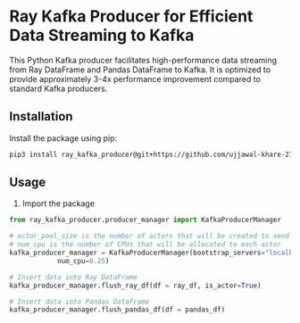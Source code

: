 # Ray Kafka Producer for Efficient Data Streaming to Kafka

This Python Kafka producer facilitates high-performance data streaming from Ray DataFrame and Pandas DataFrame to Kafka. It is optimized to provide approximately 3-4x performance improvement compared to standard Kafka producers.

## Installation

Install the package using pip:

```bash
pip3 install ray_kafka_producer@git+https://github.com/ujjawal-khare-27/ray-kafka-producer@main --force-reinstall
```

## Usage

1. Import the package

```python 
from ray_kafka_producer.producer_manager import KafkaProducerManager

# actor_pool_size is the number of actors that will be created to send data to Kafka
# num_cpu is the number of CPUs that will be allocated to each actor
kafka_producer_manager = KafkaProducerManager(bootstrap_servers="localhost:9092", topic="test", actor_pool_size=12,
            num_cpu=0.25)

# Insert data into Ray DataFrame 
kafka_producer_manager.flush_ray_df(df = ray_df, is_actor=True)

# Insert data into Pandas DataFrame
kafka_producer_manager.flush_pandas_df(df = pandas_df)
```